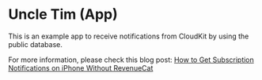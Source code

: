 # Uncle Tim (App)

This is an example app to receive notifications from CloudKit by using the public database.

For more information, please check this blog post: [How to Get Subscription Notifications on iPhone Without RevenueCat](https://mertbulan.com/programming/how-to-get-subscription-notifications-on-iphone-without-revenuecat)
